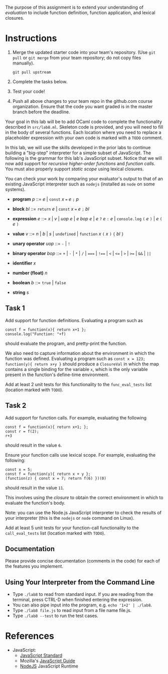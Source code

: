 The purpose of this assignment is to extend your understanding of
*evaluation* to include function definition, function application, and
lexical closures.

Instructions
============

1. Merge the updated starter code into your team's repository.  (Use
   `git pull` or `git merge` from your team repository; do not copy
   files manually).

       git pull upstream

2. Complete the tasks below.

3. Test your code!

4. Push all above changes to your team repo in the github.com course
   organization.  Ensure that the code you want graded is in the
   master branch before the deadline.

Your goal in this lab will be to add OCaml code to complete the
functionality described in `src/lab8.ml`.  Skeleton code is provided,
and you will need to fill in the body of several functions. Each
location where you need to replace a placeholder expression with your
own code is marked with a `TODO` comment.

In this lab, we will use the skills developed in the prior labs to
continue building a "big-step" interpreter for a simple subset of
JavaScript. The following is the grammar for this lab's JavaScript
subset. Notice that we will now add support for *recursive
higher-order functions* and *function calls*.  You must also properly
support *static scope* using lexical closures.

You can check your work by comparing your evaluator's output to that
of an existing JavaScript interpreter such as `nodejs` (installed as
`node` on some systems).

- **program** *p* ::= *e* | `const` *x* `=` *e* `;` *p*

- **block** *bl* ::= `return` *e* | `const` *x* `=` *e* `;` *bl*

- **expression** *e* ::= *x* | *v* | *uop* *e* | *e* *bop* *e*
                | *e* `?` *e* `:` *e* | `console.log` `(` *e* `)` | *e* `(` *e* `)`

- **value** *v* ::= *n* | *b* | *s* | `undefined` | `function` *x* `(` *x* `)` `{` *bl* `}`

- **unary operator** *uop* ::= `-` | `!`

- **binary operator** *bop* ::= `+` | `-` | `*` | `/` | `===` | `!==` | `<` | `<=` | `>` | `>=` | `&&` | `||`

- **identifier** *x*

- **number (float)** *n*

- **boolean** *b* ::= `true` | `false`

- **string** *s*

Task 1
------

Add support for function definitions. Evaluating a program such as
```
const f = function(x){ return x+1 };
console.log("Function: "+f)
```
should evaluate the program, and pretty-print the function.

We also need to capture information about the environment in which the
function was defined.  Evaluating a program such as `const x = 123;
function(y){ return x+y }` should produce a `ClosureVal` in which the
map contains a single binding for the variable `x`, which is the only
variable present in the function's define-time environment.

Add at least 2 unit tests for this functionality to the
`func_eval_tests` list (location marked with `TODO`).

Task 2
------

Add support for function calls. For example, evaluating the following
```
const f = function(x){ return x+1; };
const r = f(2);
r+3
```
should result in the value `6`.

Ensure your function calls use lexical scope. For example, evaluating the following:
```
const x = 5;
const f = function(y){ return x + y };
(function(z) { const x = 7; return f(6) })(0)
```
should result in the value `11`.

This involves using the *closure* to obtain the correct environment in
which to evaluate the function's body.

Note: you can use the Node.js JavaScript interpreter to check the
results of your interpreter (this is the `nodejs` or `node` command on
Linux).

Add at least 5 unit tests for your function-call functionality to the
`call_eval_tests` list (location marked with `TODO`).

Documentation
-------------

Please provide concise documentation (comments in the code) for each
of the features you implement.

Using Your Interpreter from the Command Line
--------------------------------------------

- Type `./lab8` to read from standard input.  If you are reading from
  the terminal, press CTRL-D when finished entering the expression.
- You can also pipe input into the program, e.g. `echo '1+2' |
  ./lab8`.
- Type `./lab8 file.js` to read input from a file name file.js.
- Type `./lab8 --test` to run the test cases.


References
==========

- JavaScript:
  - [JavaScript Standard](https://262.ecma-international.org/10.0/)
  - Mozilla's [JavaScript Guide](https://developer.mozilla.org/en-US/docs/Web/JavaScript/Guide)
  - [NodeJS](https://nodejs.org/) JavaScript Runtime
